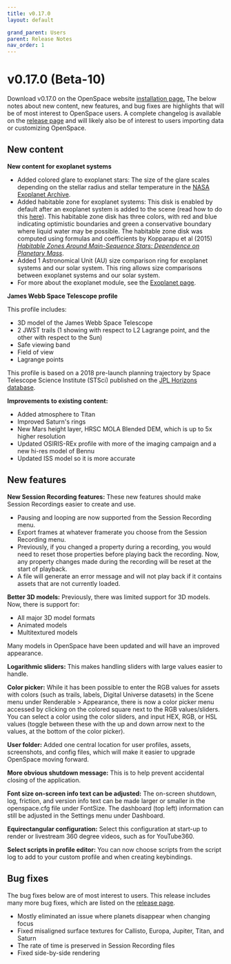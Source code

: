 ```yaml
---
title: v0.17.0
layout: default

grand_parent: Users
parent: Release Notes
nav_order: 1
---
```


# v0.17.0 (Beta-10)

Download v0.17.0 on the OpenSpace website [installation page.](https://openspaceproject.com/version-0170) The below notes about new content, new features, and bug fixes are highlights that will be of most interest to OpenSpace users. A complete changelog is available on the [release page](/docs/general/releases.html#beta-10) and will likely also be of interest to users importing data or customizing OpenSpace.


## New content

**New content for exoplanet systems** 

  - Added colored glare to exoplanet stars: The size of the glare scales depending on the stellar radius and stellar temperature in the [NASA Exoplanet Archive](https://exoplanetarchive.ipac.caltech.edu/).  
  - Added habitable zone for exoplanet systems: This disk is enabled by default after an exoplanet system is added to the scene (read how to do this [here](http://wiki.openspaceproject.com/docs/users/content/exoplanets#adding-exoplanet-systems-to-openspace)). This habitable zone disk has three colors, with red and blue indicating optimistic boundaries and green a conservative boundary where liquid water may be possible. The habitable zone disk was computed using formulas and coefficients by Kopparapu et al (2015) *[Habitable Zones Around Main-Sequence Stars: Dependence on Planetary Mass](https://arxiv.org/abs/1404.5292)*.
  - Added 1 Astronomical Unit (AU) size comparison ring for exoplanet systems and our solar system. This ring allows size comparisons between exoplanet systems and our solar system.
  - For more about the exoplanet module, see the [Exoplanet page](/docs/users/content/exoplanets).


**James Webb Space Telescope profile** 

This profile includes:
  - 3D model of the James Webb Space Telescope
  - 2 JWST trails (1 showing with respect to L2 Lagrange point, and the other with respect to the Sun)
  - Safe viewing band
  - Field of view
  - Lagrange points

This profile is based on a 2018 pre-launch planning trajectory by Space Telescope Science Institute (STSci) published on the [JPL Horizons database](https://ssd.jpl.nasa.gov/?horizons).


**Improvements to existing content:**

  - Added atmosphere to Titan
  - Improved Saturn's rings
  - New Mars height layer, HRSC MOLA Blended DEM, which is up to 5x higher resolution
  - Updated OSIRIS-REx profile with more of the imaging campaign and a new hi-res model of Bennu
  - Updated ISS model so it is more accurate


## New features

**New Session Recording features:** These new features should make Session Recordings easier to create and use.

  - Pausing and looping are now supported from the Session Recording menu.
  - Export frames at whatever framerate you choose from the Session Recording menu.
  - Previously, if you changed a property during a recording, you would need to reset those properties before playing back the recording. Now, any property changes made during the recording will be reset at the start of playback.
  - A file will generate an error message and will not play back if it contains assets that are not currently loaded.


**Better 3D models:** Previously, there was limited support for 3D models. Now, there is support for:
  - All major 3D model formats
  - Animated models
  - Multitextured models
 
 Many models in OpenSpace have been updated and will have an improved appearance.


**Logarithmic sliders:** This makes handling sliders with large values easier to handle. 


**Color picker:** While it has been possible to enter the RGB values for assets with colors (such as trails, labels, Digital Universe datasets) in the Scene menu under Renderable > Appearance, there is now a color picker menu accessed by clicking on the colored square next to the RGB values/sliders. You can select a color using the color sliders, and input HEX, RGB, or HSL values (toggle between these with the up and down arrow next to the values, at the bottom of the color picker).


**User folder:** Added one central location for user profiles, assets, screenshots, and config files, which will make it easier to upgrade OpenSpace moving forward.


**More obvious shutdown message:** This is to help prevent accidental closing of the application. 


**Font size on-screen info text can be adjusted:** The on-screen shutdown, log, friction, and version info text can be made larger or smaller in the openspace.cfg file under FontSize. The dashboard (top left) information can still be adjusted in the Settings menu under Dashboard.


**Equirectangular configuration:** Select this configuration at start-up to render or livestream 360 degree videos, such as for YouTube360.


**Select scripts in profile editor:** You can now choose scripts from the script log to add to your custom profile and when creating keybindings.


## Bug fixes

The bug fixes below are of most interest to users. This release includes many more bug fixes, which are listed on the [release page](http://wiki.openspaceproject.com/docs/general/releases.html#beta-10).

  - Mostly eliminated an issue where planets disappear when changing focus
  - Fixed misaligned surface textures for Callisto, Europa, Jupiter, Titan, and Saturn
  - The rate of time is preserved in Session Recording files
  - Fixed side-by-side rendering
